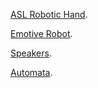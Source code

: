 [ASL Robotic Hand](./asl_robotic_arm.html).

[Emotive Robot](./emotive_robot.html).

[Speakers](./speakers.html).

[Automata](./automata.html).
